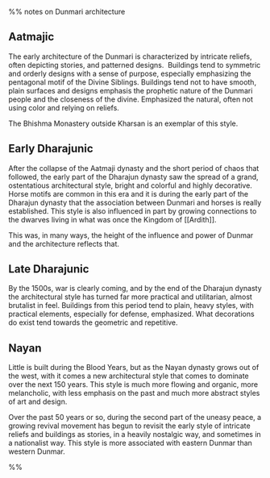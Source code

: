 
%% notes on Dunmari architecture
## Aatmajic

The early architecture of the Dunmari is characterized by intricate reliefs, often depicting stories, and patterned designs.  Buildings tend to symmetric and orderly designs with a sense of purpose, especially emphasizing the pentagonal motif of the Divine Siblings. Buildings tend not to have smooth, plain surfaces and designs emphasis the prophetic nature of the Dunmari people and the closeness of the divine. Emphasized the natural, often not using color and relying on reliefs.

The Bhishma Monastery outside Kharsan is an exemplar of this style.

## Early Dharajunic

After the collapse of the Aatmaji dynasty and the short period of chaos that followed, the early part of the Dharajun dynasty saw the spread of a grand, ostentatious architectural style, bright and colorful and highly decorative. Horse motifs are common in this era and it is during the early part of the Dharajun dynasty that the association between Dunmari and horses is really established. This style is also influenced in part by growing connections to the dwarves living in what was once the Kingdom of [[Ardith]].

This was, in many ways, the height of the influence and power of Dunmar and the architecture reflects that.

## Late Dharajunic

By the 1500s, war is clearly coming, and by the end of the Dharajun dynasty the architectural style has turned far more practical and utilitarian, almost brutalist in feel. Buildings from this period tend to plain, heavy styles, with practical elements, especially for defense, emphasized. What decorations do exist tend towards the geometric and repetitive.

## Nayan

Little is built during the Blood Years, but as the Nayan dynasty grows out of the west, with it comes a new architectural style that comes to dominate over the next 150 years. This style is much more flowing and organic, more melancholic, with less emphasis on the past and much more abstract styles of art and design.

Over the past 50 years or so, during the second part of the uneasy peace, a growing revival movement has begun to revisit the early style of intricate reliefs and buildings as stories, in a heavily nostalgic way, and sometimes in a nationalist way. This style is more associated with eastern Dunmar than western Dunmar.

%%